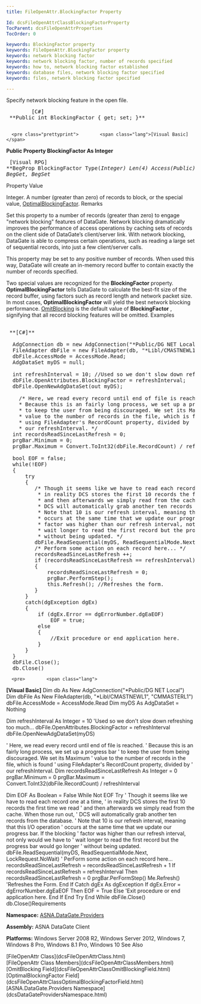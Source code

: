 ```yaml
---
title: FileOpenAttr.BlockingFactor Property

Id: dcsFileOpenAttrClassBlockingFactorProperty
TocParent: dcsFileOpenAttrProperties
TocOrder: 0

keywords: BlockingFactor property
keywords: FileOpenAttr.BlockingFactor property
keywords: network blocking factor
keywords: network blocking factor, number of records specified
keywords: how to, network blocking factor established
keywords: database files, network blocking factor specified
keywords: files, network blocking factor specified

---
```


Specify network blocking feature in the open file.
<pre class="prettyprint">        <span class="lang">[C#]</span>
 **Public int BlockingFactor { get; set; }** 
      </pre>
      <pre class="prettyprint">        <span class="lang">[Visual Basic] </span>
 **Public Property BlockingFactor As Integer**  </pre>
      <pre class="prettyprint">        <span class="lang">[Visual RPG]</span>
 **BegProp BlockingFactor Type(*Integer) Len(4) Access(*Public)
   BegGet, BegSet** 
      </pre>

Property Value

Integer. A number (greater than zero) of records to block, or the special value, [OptimalBlockingFactor](dcsFileOpenAttrClassOptimalBlockingFactorField.html).
Remarks

Set this property to a number of records (greater than zero) to engage "network blocking" features of DataGate. Network blocking dramatically improves the performance of access operations by caching sets of records on the client side of DataGate’s client/server link. With network blocking, DataGate is able to compress certain operations, such as reading a large set of sequential records, into just a few client/server calls.

This property may be set to any positive number of records. When used this way, DataGate will create an in-memory record buffer to contain exactly the number of records specified.

Two special values are recognized for the **BlockingFactor** property. **OptimalBlockingFactor** tells DataGate to calculate the best-fit size of the record buffer, using factors such as record length and network packet size. In most cases, **OptimalBlockingFactor** will yield the best network blocking performance. [ OmitBlocking](dcsFileOpenAttrClassOmitBlockingField.html) is the default value of **BlockingFactor** , signifying that all record blocking features will be omitted.
Examples

<pre>        <span class="lang">
 **[C#]** 
        </span>
  AdgConnection db = new AdgConnection("*Public/DG NET Local");
  FileAdapter dbFile = new FileAdapter(db, "*Libl/CMASTNEWL1", "CMMASTERL1");
  dbFile.AccessMode = AccessMode.Read;
  AdgDataSet myDS = null;

  int refreshInterval = 10; //Used so we don't slow down refreshing too much...
  dbFile.OpenAttributes.BlockingFactor = refreshInterval;
  dbFile.OpenNewAdgDataSet(out myDS);

    /* Here, we read every record until end of file is reached.
    * Because this is an fairly long process, we set up a progress bar
    * to keep the user from being discouraged. We set its Maximum
    * value to the number of records in the file, which is found
    * using FileAdapter's RecordCount property, divided by
    * our refreshInterval. */
  int recordsReadSinceLastRefresh = 0;
  prgBar.Minimum = 0;
  prgBar.Maximum = Convert.ToInt32(dbFile.RecordCount) / refreshInterval;

  bool EOF = false;
  while(!EOF)
  {
      try
      {
         /* Though it seems like we have to read each record one at a time,
          * in reality DCS stores the first 10 records the first time we read
          * and then afterwards we simply read from the cache. When those run out, 
          * DCS will automatically grab another ten records from the database.
          * Note that 10 is our refresh interval, meaning that this I/O operation
          * occurs at the same time that we update our progress bar. If the blocking
          * factor was higher than our refresh interval, not only would we have to 
          * wait longer to read the first record but the progress bar would go longer
          * without being updated. */
         dbFile.ReadSequential(myDS, ReadSequentialMode.Next, LockRequest.NoWait);
         /* Perform some action on each record here... */
         recordsReadSinceLastRefresh ++;
         if (recordsReadSinceLastRefresh == refreshInterval)
         {
             recordsReadSinceLastRefresh = 0;
             prgBar.PerformStep();
             this.Refresh(); //Refreshes the form.
         }
      }
      catch(dgException dgEx)
      {
          if (dgEx.Error == dgErrorNumber.dgEaEOF)
              EOF = true;
          else
          {
              //Exit procedure or end application here.
          }
      }
  }
  dbFile.Close();
  db.Close()</pre>
      <pre>        <span class="lang">
 **[Visual Basic]** 
        </span>
  Dim db As New AdgConnection("*Public/DG NET Local")
  Dim dbFile As New FileAdapter(db, "*Libl/CMASTNEWL1", "CMMASTERL1")
  dbFile.AccessMode = AccessMode.Read
  Dim myDS As AdgDataSet = Nothing

  Dim refreshInterval As Integer = 10 'Used so we don't slow down refreshing too much...
  dbFile.OpenAttributes.BlockingFactor = refreshInterval
  dbFile.OpenNewAdgDataSet(myDS)

  ' Here, we read every record until end of file is reached.
  ' Because this is an fairly long process, we set up a progress bar
  ' to keep the user from being discouraged. We set its Maximum
  ' value to the number of records in the file, which is found
  ' using FileAdapter's RecordCount property, divided by
  ' our refreshInterval. 
  Dim recordsReadSinceLastRefresh As Integer = 0
  prgBar.Minimum = 0
  prgBar.Maximum = Convert.ToInt32(dbFile.RecordCount) / refreshInterval

  Dim EOF As Boolean = False
  While Not EOF
      Try
          ' Though it seems like we have to read each record one at a time,
          ' in reality DCS stores the first 10 records the first time we read
          ' and then afterwards we simply read from the cache. When those run out, 
          ' DCS will automatically grab another ten records from the database.
          ' Note that 10 is our refresh interval, meaning that this I/O operation
          ' occurs at the same time that we update our progress bar. If the blocking
          ' factor was higher than our refresh interval, not only would we have to 
          ' wait longer to read the first record but the progress bar would go longer
          ' without being updated. 
          dbFile.ReadSequential(myDS, ReadSequentialMode.Next, LockRequest.NoWait)
          ' PerForm some action on each record here... 
          recordsReadSinceLastRefresh = recordsReadSinceLastRefresh + 1
          If recordsReadSinceLastRefresh = refreshInterval Then
              recordsReadSinceLastRefresh = 0
              prgBar.PerFormStep()
              Me.Refresh() 'Refreshes the Form.
          End If
      Catch dgEx As dgException
          If dgEx.Error = dgErrorNumber.dgEaEOF Then
              EOF = True
          Else
              'Exit procedure or end application here.
          End If
      End Try
  End While
  dbFile.Close()
  db.Close()Requirements</pre>

**Namespace:** [ ASNA.DataGate.Providers](dcsDataGateProvidersNamespace.html) 

**Assembly:** ASNA DataGate Client

**Platforms:** Windows Server 2008 R2, Windows Server 2012, Windows 7, Windows 8 Pro, Windows 8.1 Pro, Windows 10
See Also

<dl />
      [FileOpenAttr Class](dcsFileOpenAttrClass.html)
      <br />
      [FileOpenAttr Class Members](dcsFileOpenAttrClassMembers.html)
      <br />
      [OmitBlocking Field](dcsFileOpenAttrClassOmitBlockingField.html)
      <br />
      [OptimalBlockingFactor 
					Field](dcsFileOpenAttrClassOptimalBlockingFactorField.html)
      <br />
      [ASNA.DataGate.Providers Namespace](dcsDataGateProvidersNamespace.html)

